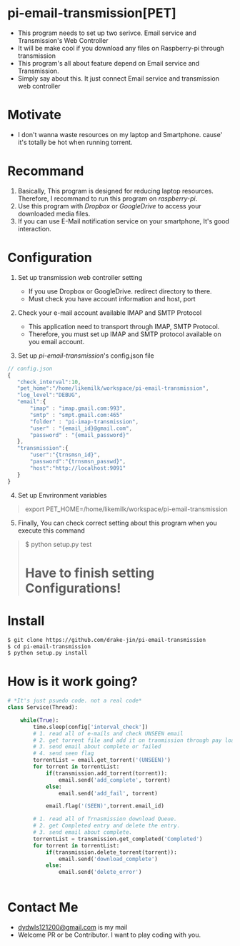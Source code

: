 # pi-email-transmission[PET] 

 - This program needs to set up two serivce. Email service and Transmission's Web Controller
 - It will be make cool if you download any files on Raspberry-pi through transmission 
 - This program's all about feature depend on Email service and Transmission.
 - Simply say about this. It just connect Email service and transmission web controller

# Motivate

 - I don't wanna waste resources on my laptop and Smartphone. cause' it's totally be hot when running torrent. 

# Recommand
   
1. Basically, This program is designed for reducing laptop resources. Therefore, I recommand to run this program on *raspberry-pi*.
2. Use this program with *Dropbox* or *GoogleDrive* to access your downloaded media files. 
3. If you can use E-Mail notification service on your smartphone, It's good interaction.

# Configuration

1. Set up transmission web controller setting

    - If you use Dropbox or GoogleDrive. redirect directory to there.
    - Must check you have account information and host, port

2. Check your e-mail account available IMAP and SMTP Protocol
    
    - This application need to transport through IMAP, SMTP Protocol.
    - Therefore, you must set up IMAP and SMTP protocol available on you email account.

3. Set up *pi-email-transmission*'s config.json file
 ``` js
// config.json
{
    "check_interval":10,
    "pet_home":"/home/likemilk/workspace/pi-email-transmission",
    "log_level":"DEBUG",
    "email":{
        "imap" : "imap.gmail.com:993",
        "smtp" : "smpt.gmail.com:465"
        "folder" : "pi-imap-transmission",
        "user" : "{email_id}@gmail.com",
        "password" : "{email_password}"
    },
    "transmission":{
        "user":"{trnsmsn_id}",
        "password":"{trnsmsn_passwd}",
        "host":"http://localhost:9091"
    }
}
  ```

4. Set up Envrironment variables 
> export PET_HOME=/home/likemilk/workspace/pi-email-transmission
 
5. Finally, You can check correct setting about this program when you execute this command
> $ python setup.py test
> # Have to finish setting Configurations! 

# Install 

 ``` bash
$ git clone https://github.com/drake-jin/pi-email-transmission
$ cd pi-email-transmission
$ python setup.py install
 ```

# How is it work going?

``` python
# *It's just psuedo code. not a real code*
class Service(Thread):

    while(True):
        time.sleep(config['interval_check'])
        # 1. read all of e-mails and check UNSEEN email 
        # 2. get torrent file and add it on tranmission through pay load
        # 3. send email about complete or failed
        # 4. send seen flag
        torrentList = email.get_torrent('(UNSEEN)')
        for torrent in torrentList:
            if(transmission.add_torrent(torrent)):
                email.send('add_complete', torrent)
            else:
                email.send('add_fail', torrent)

            email.flag('(SEEN)',torrent.email_id)

        # 1. read all of Trnasmission download Queue.
        # 2. get Completed entry and delete the entry.
        # 3. send email about complete.       
        torrentList = transmission.get_completed('Completed')
        for torrent in torrentList:
            if(transmission.delete_torrent(torrent)):
                email.send('download_complete')
            else:
                email.send('delete_error')
             
```

# Contact Me 
 - [dydwls121200@gmail.com](dydwls121200@gmail.com) is my mail
 - Welcome PR or be Contributor. I want to play coding with you.
